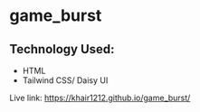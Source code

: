 # game_burst

## Technology Used:

* HTML
* Tailwind CSS/ Daisy UI
  
Live link: https://khair1212.github.io/game_burst/
